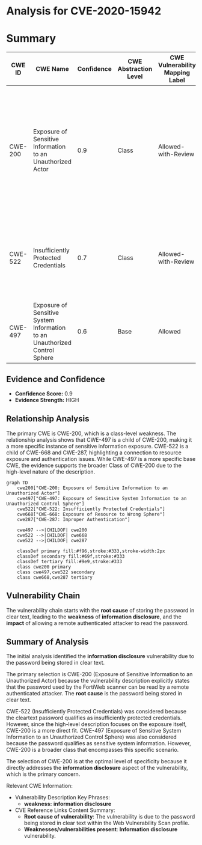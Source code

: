 # Analysis for CVE-2020-15942

# Summary
| CWE ID | CWE Name | Confidence | CWE Abstraction Level | CWE Vulnerability Mapping Label | CWE-Vulnerability Mapping Notes |
|---|---|---|---|---|---|
| CWE-200 | Exposure of Sensitive Information to an Unauthorized Actor | 0.9 | Class | Allowed-with-Review | The password being stored in clear text within the Web Vulnerability Scan profile allows a remote authenticated attacker to read the password used by the FortiWeb scanner.|
| CWE-522 | Insufficiently Protected Credentials | 0.7 | Class | Allowed-with-Review | The cleartext password qualifies as insufficiently protected credentials, although the broader class of CWE-200 is a more direct fit. |
| CWE-497 | Exposure of Sensitive System Information to an Unauthorized Control Sphere | 0.6 | Base | Allowed | The password qualifies as sensitive system information.|

## Evidence and Confidence

*   **Confidence Score:** 0.9
*   **Evidence Strength:** HIGH

## Relationship Analysis
The primary CWE is CWE-200, which is a class-level weakness. The relationship analysis shows that CWE-497 is a child of CWE-200, making it a more specific instance of sensitive information exposure. CWE-522 is a child of CWE-668 and CWE-287, highlighting a connection to resource exposure and authentication issues. While CWE-497 is a more specific base CWE, the evidence supports the broader Class of CWE-200 due to the high-level nature of the description.

```mermaid
graph TD
    cwe200["CWE-200: Exposure of Sensitive Information to an Unauthorized Actor"]
    cwe497["CWE-497: Exposure of Sensitive System Information to an Unauthorized Control Sphere"]
    cwe522["CWE-522: Insufficiently Protected Credentials"]
    cwe668["CWE-668: Exposure of Resource to Wrong Sphere"]
    cwe287["CWE-287: Improper Authentication"]

    cwe497 -->|CHILDOF| cwe200
    cwe522 -->|CHILDOF| cwe668
    cwe522 -->|CHILDOF| cwe287

    classDef primary fill:#f96,stroke:#333,stroke-width:2px
    classDef secondary fill:#69f,stroke:#333
    classDef tertiary fill:#9e9,stroke:#333
    class cwe200 primary
    class cwe497,cwe522 secondary
    class cwe668,cwe287 tertiary
```

## Vulnerability Chain
The vulnerability chain starts with the **root cause** of storing the password in clear text, leading to the **weakness** of **information disclosure**, and the **impact** of allowing a remote authenticated attacker to read the password.

## Summary of Analysis
The initial analysis identified the **information disclosure** vulnerability due to the password being stored in clear text.

The primary selection is CWE-200 (Exposure of Sensitive Information to an Unauthorized Actor) because the vulnerability description explicitly states that the password used by the FortiWeb scanner can be read by a remote authenticated attacker. The **root cause** is the password being stored in clear text.

CWE-522 (Insufficiently Protected Credentials) was considered because the cleartext password qualifies as insufficiently protected credentials. However, since the high-level description focuses on the exposure itself, CWE-200 is a more direct fit.
CWE-497 (Exposure of Sensitive System Information to an Unauthorized Control Sphere) was also considered because the password qualifies as sensitive system information. However, CWE-200 is a broader class that encompasses this specific scenario.

The selection of CWE-200 is at the optimal level of specificity because it directly addresses the **information disclosure** aspect of the vulnerability, which is the primary concern.

Relevant CWE Information:
- Vulnerability Description Key Phrases:
  - **weakness:** **information disclosure**
- CVE Reference Links Content Summary:
  - **Root cause of vulnerability**: The vulnerability is due to the password being stored in clear text within the Web Vulnerability Scan profile.
  - **Weaknesses/vulnerabilities present**: **Information disclosure** vulnerability.